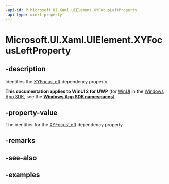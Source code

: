 ```yaml
---
-api-id: P:Microsoft.UI.Xaml.UIElement.XYFocusLeftProperty
-api-type: winrt property
---
```


# Microsoft.UI.Xaml.UIElement.XYFocusLeftProperty

<!--
public static Microsoft.UI.Xaml.DependencyProperty XYFocusLeftProperty { get; }
-->

## -description

Identifies the [XYFocusLeft](uielement_xyfocusleft.md) dependency property.

**This documentation applies to WinUI 2 for UWP** (for [WinUI](/windows/apps/winui/winui3/) in the [Windows App SDK](/windows/apps/windows-app-sdk/), see the **[Windows App SDK namespaces](/windows/windows-app-sdk/api/winrt/)**).

## -property-value

The identifier for the [XYFocusLeft](uielement_xyfocusleft.md) dependency property.

## -remarks

## -see-also

## -examples
